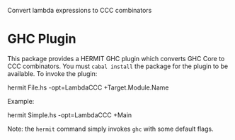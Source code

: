 Convert lambda expressions to CCC combinators

# GHC Plugin

This package provides a HERMIT GHC plugin which converts
GHC Core to CCC combinators. You must `cabal install` the
package for the plugin to be available. To invoke the plugin:

hermit File.hs -opt=LambdaCCC +Target.Module.Name

Example:

hermit Simple.hs -opt=LambdaCCC +Main

Note: the `hermit` command simply invokes `ghc` with some
default flags.

